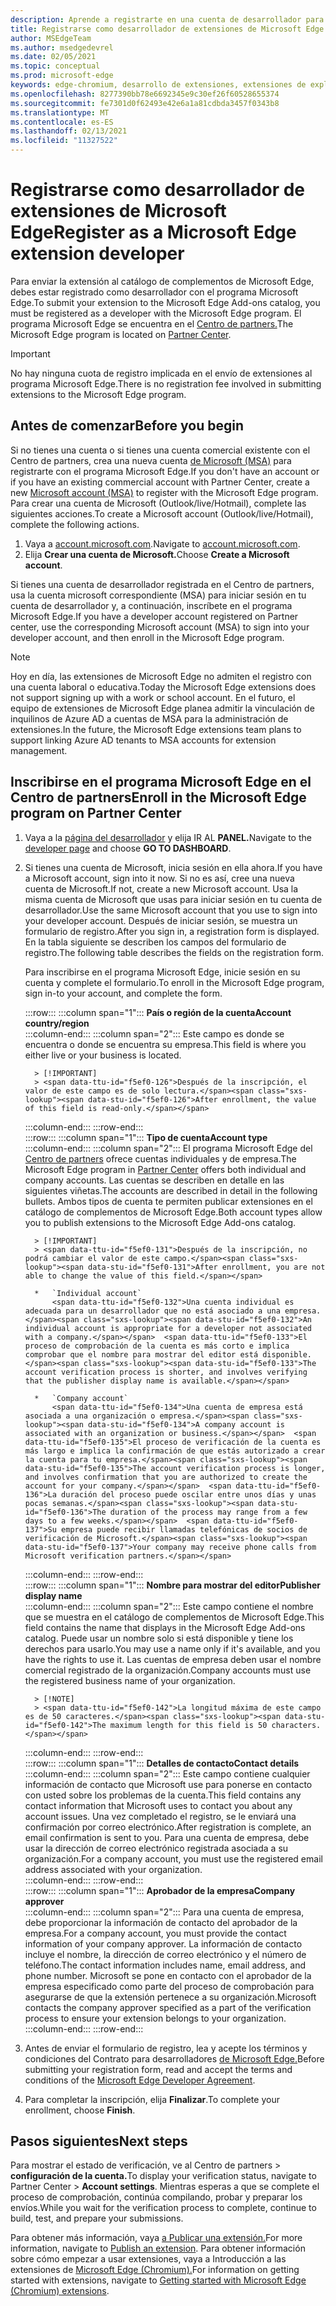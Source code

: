 ```yaml
---
description: Aprende a registrarte en una cuenta de desarrollador para publicar extensiones en la tienda de complementos de Microsoft Edge.
title: Registrarse como desarrollador de extensiones de Microsoft Edge para publicar extensiones
author: MSEdgeTeam
ms.author: msedgedevrel
ms.date: 02/05/2021
ms.topic: conceptual
ms.prod: microsoft-edge
keywords: edge-chromium, desarrollo de extensiones, extensiones de explorador, complementos, centro de partners, desarrollador
ms.openlocfilehash: 8277390bb78e6692345e9c30ef26f60528655374
ms.sourcegitcommit: fe7301d0f62493e42e6a1a81cdbda3457f0343b8
ms.translationtype: MT
ms.contentlocale: es-ES
ms.lasthandoff: 02/13/2021
ms.locfileid: "11327522"
---
```

# <span data-ttu-id="f5ef0-104">Registrarse como desarrollador de extensiones de Microsoft Edge</span><span class="sxs-lookup"><span data-stu-id="f5ef0-104">Register as a Microsoft Edge extension developer</span></span>  

<span data-ttu-id="f5ef0-105">Para enviar la extensión al catálogo de complementos de Microsoft Edge, debes estar registrado como desarrollador con el programa Microsoft Edge.</span><span class="sxs-lookup"><span data-stu-id="f5ef0-105">To submit your extension to the Microsoft Edge Add-ons catalog, you must be registered as a developer with the Microsoft Edge program.</span></span>  <span data-ttu-id="f5ef0-106">El programa Microsoft Edge se encuentra en el [Centro de partners.][MicrosoftPartnerCenter]</span><span class="sxs-lookup"><span data-stu-id="f5ef0-106">The Microsoft Edge program is located on [Partner Center][MicrosoftPartnerCenter].</span></span>  

> [!IMPORTANT]
> <span data-ttu-id="f5ef0-107">No hay ninguna cuota de registro implicada en el envío de extensiones al programa Microsoft Edge.</span><span class="sxs-lookup"><span data-stu-id="f5ef0-107">There is no registration fee involved in submitting extensions to the Microsoft Edge program.</span></span>  

## <span data-ttu-id="f5ef0-108">Antes de comenzar</span><span class="sxs-lookup"><span data-stu-id="f5ef0-108">Before you begin</span></span>  

<span data-ttu-id="f5ef0-109">Si no tienes una cuenta o si tienes una cuenta comercial existente con el Centro de partners, crea una nueva cuenta [de Microsoft (MSA)][WindowsCommunityEverythingAboutMicrosoftAccounts] para registrarte con el programa Microsoft Edge.</span><span class="sxs-lookup"><span data-stu-id="f5ef0-109">If you don't have an account or if you have an existing commercial account with Partner Center, create a new [Microsoft account (MSA)][WindowsCommunityEverythingAboutMicrosoftAccounts] to register with the Microsoft Edge program.</span></span>  <span data-ttu-id="f5ef0-110">Para crear una cuenta de Microsoft \(Outlook/live/Hotmail\), complete las siguientes acciones.</span><span class="sxs-lookup"><span data-stu-id="f5ef0-110">To create a Microsoft account \(Outlook/live/Hotmail\), complete the following actions.</span></span>  

1.  <span data-ttu-id="f5ef0-111">Vaya a [account.microsoft.com][MicrosoftAccount].</span><span class="sxs-lookup"><span data-stu-id="f5ef0-111">Navigate to [account.microsoft.com][MicrosoftAccount].</span></span>  
1.  <span data-ttu-id="f5ef0-112">Elija **Crear una cuenta de Microsoft.**</span><span class="sxs-lookup"><span data-stu-id="f5ef0-112">Choose **Create a Microsoft account**.</span></span>  
    
<span data-ttu-id="f5ef0-113">Si tienes una cuenta de desarrollador registrada en el Centro de partners, usa la cuenta microsoft correspondiente \(MSA\) para iniciar sesión en tu cuenta de desarrollador y, a continuación, inscríbete en el programa Microsoft Edge.</span><span class="sxs-lookup"><span data-stu-id="f5ef0-113">If you have a developer account registered on Partner center, use the corresponding Microsoft account \(MSA\) to sign into your developer account, and then enroll in the Microsoft Edge program.</span></span>  

> [!NOTE]
> <span data-ttu-id="f5ef0-114">Hoy en día, las extensiones de Microsoft Edge no admiten el registro con una cuenta laboral o educativa.</span><span class="sxs-lookup"><span data-stu-id="f5ef0-114">Today the Microsoft Edge extensions does not support signing up with a work or school account.</span></span>  <span data-ttu-id="f5ef0-115">En el futuro, el equipo de extensiones de Microsoft Edge planea admitir la vinculación de inquilinos de Azure AD a cuentas de MSA para la administración de extensiones.</span><span class="sxs-lookup"><span data-stu-id="f5ef0-115">In the future, the Microsoft Edge extensions team plans to support linking Azure AD tenants to MSA accounts for extension management.</span></span>  

## <span data-ttu-id="f5ef0-116">Inscribirse en el programa Microsoft Edge en el Centro de partners</span><span class="sxs-lookup"><span data-stu-id="f5ef0-116">Enroll in the Microsoft Edge program on Partner Center</span></span>  

1.  <span data-ttu-id="f5ef0-117">Vaya a la [página del desarrollador][MicrosoftPartnerCenter] y elija IR AL **PANEL.**</span><span class="sxs-lookup"><span data-stu-id="f5ef0-117">Navigate to the [developer page][MicrosoftPartnerCenter] and choose **GO TO DASHBOARD**.</span></span>  
1.  <span data-ttu-id="f5ef0-118">Si tienes una cuenta de Microsoft, inicia sesión en ella ahora.</span><span class="sxs-lookup"><span data-stu-id="f5ef0-118">If you have a Microsoft account, sign into it now.</span></span>  <span data-ttu-id="f5ef0-119">Si no es así, cree una nueva cuenta de Microsoft.</span><span class="sxs-lookup"><span data-stu-id="f5ef0-119">If not, create a new Microsoft account.</span></span>  <span data-ttu-id="f5ef0-120">Usa la misma cuenta de Microsoft que usas para iniciar sesión en tu cuenta de desarrollador.</span><span class="sxs-lookup"><span data-stu-id="f5ef0-120">Use the same Microsoft account that you use to sign into your developer account.</span></span>  <span data-ttu-id="f5ef0-121">Después de iniciar sesión, se muestra un formulario de registro.</span><span class="sxs-lookup"><span data-stu-id="f5ef0-121">After you sign in, a registration form is displayed.</span></span> <span data-ttu-id="f5ef0-122">En la tabla siguiente se describen los campos del formulario de registro.</span><span class="sxs-lookup"><span data-stu-id="f5ef0-122">The following table describes the fields on the registration form.</span></span>  
    
    <span data-ttu-id="f5ef0-123">Para inscribirse en el programa Microsoft Edge, inicie sesión en su cuenta y complete el formulario.</span><span class="sxs-lookup"><span data-stu-id="f5ef0-123">To enroll in the Microsoft Edge program, sign in-to your account, and complete the form.</span></span>  
    
    :::row:::
       :::column span="1":::
          **<span data-ttu-id="f5ef0-124">País o región de la cuenta</span><span class="sxs-lookup"><span data-stu-id="f5ef0-124">Account country/region</span></span>**  
       :::column-end:::
       :::column span="2":::
          <span data-ttu-id="f5ef0-125">Este campo es donde se encuentra o donde se encuentra su empresa.</span><span class="sxs-lookup"><span data-stu-id="f5ef0-125">This field is where you either live or your business is located.</span></span>  
          
          > [!IMPORTANT]
          > <span data-ttu-id="f5ef0-126">Después de la inscripción, el valor de este campo es de solo lectura.</span><span class="sxs-lookup"><span data-stu-id="f5ef0-126">After enrollment, the value of this field is read-only.</span></span>  
          
       :::column-end:::
    :::row-end:::  
    :::row:::
       :::column span="1":::
          **<span data-ttu-id="f5ef0-127">Tipo de cuenta</span><span class="sxs-lookup"><span data-stu-id="f5ef0-127">Account type</span></span>**  
       :::column-end:::
       :::column span="2":::
          <span data-ttu-id="f5ef0-128">El programa Microsoft Edge del [Centro de partners][MicrosoftPartnerCenter] ofrece cuentas individuales y de empresa.</span><span class="sxs-lookup"><span data-stu-id="f5ef0-128">The Microsoft Edge program in [Partner Center][MicrosoftPartnerCenter] offers both individual and company accounts.</span></span>  <span data-ttu-id="f5ef0-129">Las cuentas se describen en detalle en las siguientes viñetas.</span><span class="sxs-lookup"><span data-stu-id="f5ef0-129">The accounts are described in detail in the following bullets.</span></span>  <span data-ttu-id="f5ef0-130">Ambos tipos de cuenta te permiten publicar extensiones en el catálogo de complementos de Microsoft Edge.</span><span class="sxs-lookup"><span data-stu-id="f5ef0-130">Both account types allow you to publish extensions to the Microsoft Edge Add-ons catalog.</span></span>  
          
          > [!IMPORTANT]
          > <span data-ttu-id="f5ef0-131">Después de la inscripción, no podrá cambiar el valor de este campo.</span><span class="sxs-lookup"><span data-stu-id="f5ef0-131">After enrollment, you are not able to change the value of this field.</span></span>  
          
          *   `Individual account`  
              <span data-ttu-id="f5ef0-132">Una cuenta individual es adecuada para un desarrollador que no está asociado a una empresa.</span><span class="sxs-lookup"><span data-stu-id="f5ef0-132">An individual account is appropriate for a developer not associated with a company.</span></span>  <span data-ttu-id="f5ef0-133">El proceso de comprobación de la cuenta es más corto e implica comprobar que el nombre para mostrar del editor está disponible.</span><span class="sxs-lookup"><span data-stu-id="f5ef0-133">The account verification process is shorter, and involves verifying that the publisher display name is available.</span></span>  

          *   `Company account`  
              <span data-ttu-id="f5ef0-134">Una cuenta de empresa está asociada a una organización o empresa.</span><span class="sxs-lookup"><span data-stu-id="f5ef0-134">A company account is associated with an organization or business.</span></span>  <span data-ttu-id="f5ef0-135">El proceso de verificación de la cuenta es más largo e implica la confirmación de que estás autorizado a crear la cuenta para tu empresa.</span><span class="sxs-lookup"><span data-stu-id="f5ef0-135">The account verification process is longer, and involves confirmation that you are authorized to create the account for your company.</span></span>  <span data-ttu-id="f5ef0-136">La duración del proceso puede oscilar entre unos días y unas pocas semanas.</span><span class="sxs-lookup"><span data-stu-id="f5ef0-136">The duration of the process may range from a few days to a few weeks.</span></span>  <span data-ttu-id="f5ef0-137">Su empresa puede recibir llamadas telefónicas de socios de verificación de Microsoft.</span><span class="sxs-lookup"><span data-stu-id="f5ef0-137">Your company may receive phone calls from Microsoft verification partners.</span></span>  
              
       :::column-end:::
    :::row-end:::  
    :::row:::
       :::column span="1":::
          **<span data-ttu-id="f5ef0-138">Nombre para mostrar del editor</span><span class="sxs-lookup"><span data-stu-id="f5ef0-138">Publisher display name</span></span>**  
       :::column-end:::
       :::column span="2":::
          <span data-ttu-id="f5ef0-139">Este campo contiene el nombre que se muestra en el catálogo de complementos de Microsoft Edge.</span><span class="sxs-lookup"><span data-stu-id="f5ef0-139">This field contains the name that displays in the Microsoft Edge Add-ons catalog.</span></span>  <span data-ttu-id="f5ef0-140">Puede usar un nombre solo si está disponible y tiene los derechos para usarlo.</span><span class="sxs-lookup"><span data-stu-id="f5ef0-140">You may use a name only if it's available, and you have the rights to use it.</span></span>  <span data-ttu-id="f5ef0-141">Las cuentas de empresa deben usar el nombre comercial registrado de la organización.</span><span class="sxs-lookup"><span data-stu-id="f5ef0-141">Company accounts must use the registered business name of your organization.</span></span>  
          
          > [!NOTE]
          > <span data-ttu-id="f5ef0-142">La longitud máxima de este campo es de 50 caracteres.</span><span class="sxs-lookup"><span data-stu-id="f5ef0-142">The maximum length for this field is 50 characters.</span></span>  
          
       :::column-end:::
    :::row-end:::  
    :::row:::
       :::column span="1":::
          **<span data-ttu-id="f5ef0-143">Detalles de contacto</span><span class="sxs-lookup"><span data-stu-id="f5ef0-143">Contact details</span></span>**  
       :::column-end:::
       :::column span="2":::
          <span data-ttu-id="f5ef0-144">Este campo contiene cualquier información de contacto que Microsoft use para ponerse en contacto con usted sobre los problemas de la cuenta.</span><span class="sxs-lookup"><span data-stu-id="f5ef0-144">This field contains any contact information that Microsoft uses to contact you about any account issues.</span></span>  <span data-ttu-id="f5ef0-145">Una vez completado el registro, se le enviará una confirmación por correo electrónico.</span><span class="sxs-lookup"><span data-stu-id="f5ef0-145">After registration is complete, an email confirmation is sent to you.</span></span>  <span data-ttu-id="f5ef0-146">Para una cuenta de empresa, debe usar la dirección de correo electrónico registrada asociada a su organización.</span><span class="sxs-lookup"><span data-stu-id="f5ef0-146">For a company account, you must use the registered email address associated with your organization.</span></span>  
       :::column-end:::
    :::row-end:::  
    :::row:::
       :::column span="1":::
          **<span data-ttu-id="f5ef0-147">Aprobador de la empresa</span><span class="sxs-lookup"><span data-stu-id="f5ef0-147">Company approver</span></span>**  
       :::column-end:::
       :::column span="2":::
          <span data-ttu-id="f5ef0-148">Para una cuenta de empresa, debe proporcionar la información de contacto del aprobador de la empresa.</span><span class="sxs-lookup"><span data-stu-id="f5ef0-148">For a company account, you must provide the contact information of your company approver.</span></span>  <span data-ttu-id="f5ef0-149">La información de contacto incluye el nombre, la dirección de correo electrónico y el número de teléfono.</span><span class="sxs-lookup"><span data-stu-id="f5ef0-149">The contact information includes name, email address, and phone number.</span></span>  <span data-ttu-id="f5ef0-150">Microsoft se pone en contacto con el aprobador de la empresa especificado como parte del proceso de comprobación para asegurarse de que la extensión pertenece a su organización.</span><span class="sxs-lookup"><span data-stu-id="f5ef0-150">Microsoft contacts the company approver specified as a part of the verification process to ensure your extension belongs to your organization.</span></span>  
       :::column-end:::
    :::row-end:::  
    
1.  <span data-ttu-id="f5ef0-151">Antes de enviar el formulario de registro, lea y acepte los términos y condiciones del Contrato para desarrolladores [de Microsoft Edge.][MicrosoftAppDeveloperAgreement]</span><span class="sxs-lookup"><span data-stu-id="f5ef0-151">Before submitting your registration form, read and accept the terms and conditions of the [Microsoft Edge Developer Agreement][MicrosoftAppDeveloperAgreement].</span></span>  
1.  <span data-ttu-id="f5ef0-152">Para completar la inscripción, elija **Finalizar**.</span><span class="sxs-lookup"><span data-stu-id="f5ef0-152">To complete your enrollment, choose **Finish**.</span></span>  
    
## <span data-ttu-id="f5ef0-153">Pasos siguientes</span><span class="sxs-lookup"><span data-stu-id="f5ef0-153">Next steps</span></span>  

<span data-ttu-id="f5ef0-154">Para mostrar el estado de verificación, ve al Centro de partners > **configuración de la cuenta.**</span><span class="sxs-lookup"><span data-stu-id="f5ef0-154">To display your verification status, navigate to Partner Center > **Account settings**.</span></span>  <span data-ttu-id="f5ef0-155">Mientras esperas a que se complete el proceso de comprobación, continúa compilando, probar y preparar los envíos.</span><span class="sxs-lookup"><span data-stu-id="f5ef0-155">While you wait for the verification process to complete, continue to build, test, and prepare your submissions.</span></span>  

<span data-ttu-id="f5ef0-156">Para obtener más información, vaya [a Publicar una extensión.][ExtensionsChromiumPublishExtension]</span><span class="sxs-lookup"><span data-stu-id="f5ef0-156">For more information, navigate to [Publish an extension][ExtensionsChromiumPublishExtension].</span></span>  <span data-ttu-id="f5ef0-157">Para obtener información sobre cómo empezar a usar extensiones, vaya a Introducción a las extensiones de [Microsoft Edge (Chromium).][ExtensionsChromiumGettingStartedIndex]</span><span class="sxs-lookup"><span data-stu-id="f5ef0-157">For information on getting started with extensions, navigate to [Getting started with Microsoft Edge (Chromium) extensions][ExtensionsChromiumGettingStartedIndex].</span></span>  

<!-- links -->  

[ExtensionsChromiumGettingStartedIndex]: ../getting-started/index.md "Introducción a las extensiones de Microsoft Edge (Chromium) | Microsoft Docs"  
[ExtensionsChromiumPublishExtension]:  ./publish-extension.md "Publicar una extensión | Microsoft Docs"  

[MicrosoftAppDeveloperAgreement]:  /legal/windows/agreements/app-developer-agreement "Acuerdo para desarrolladores de aplicaciones | Microsoft Docs"  

[MicrosoftAccount]:  https://account.microsoft.com/account "Cuenta de Microsoft"  

[MicrosoftPartnerCenter]:  https://partner.microsoft.com/dashboard/microsoftedge/public/login?ref=dd "Centro de partners"  

[WindowsCommunityEverythingAboutMicrosoftAccounts]:  https://community.windows.com/stories/everything-you-need-to-know-about-microsoft-accounts "Todo lo que necesita saber sobre las cuentas de Microsoft | Comunidad de Windows"  
